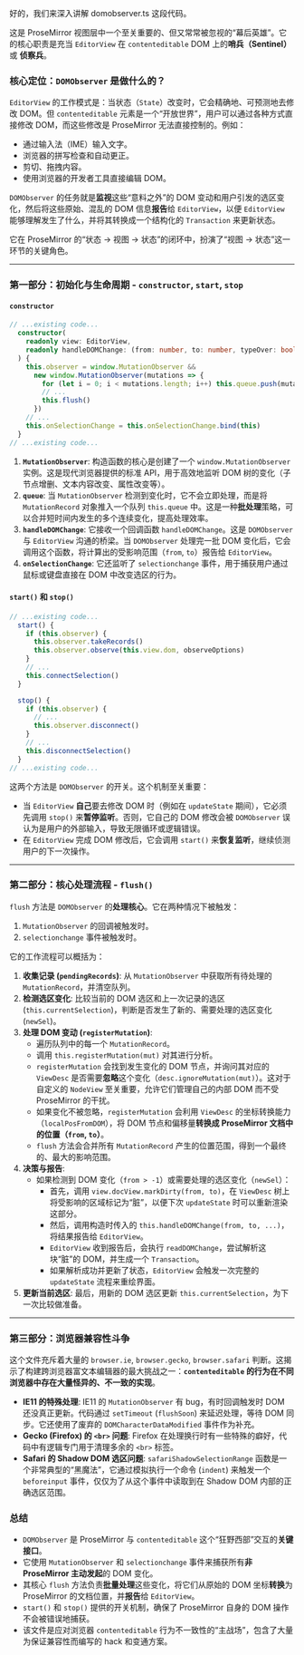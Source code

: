 好的，我们来深入讲解 domobserver.ts 这段代码。

这是 ProseMirror 视图层中一个至关重要的、但又常常被忽视的“幕后英雄”。它的核心职责是充当 `EditorView` 在 `contenteditable` DOM 上的**哨兵（Sentinel）** 或 **侦察兵**。

### 核心定位：`DOMObserver` 是做什么的？

`EditorView` 的工作模式是：当状态（`State`）改变时，它会精确地、可预测地去修改 DOM。但 `contenteditable` 元素是一个“开放世界”，用户可以通过各种方式直接修改 DOM，而这些修改是 ProseMirror 无法直接控制的。例如：

- 通过输入法（IME）输入文字。
- 浏览器的拼写检查和自动更正。
- 剪切、拖拽内容。
- 使用浏览器的开发者工具直接编辑 DOM。

`DOMObserver` 的任务就是**监视**这些“意料之外”的 DOM 变动和用户引发的选区变化，然后将这些原始、混乱的 DOM 信息**报告**给 `EditorView`，以便 `EditorView` 能够理解发生了什么，并将其转换成一个结构化的 `Transaction` 来更新状态。

它在 ProseMirror 的“状态 → 视图 → 状态”的闭环中，扮演了“视图 → 状态”这一环节的关键角色。

---

### 第一部分：初始化与生命周期 - `constructor`, `start`, `stop`

#### `constructor`

```typescript
// ...existing code...
  constructor(
    readonly view: EditorView,
    readonly handleDOMChange: (from: number, to: number, typeOver: boolean, added: Node[]) => void
  ) {
    this.observer = window.MutationObserver &&
      new window.MutationObserver(mutations => {
        for (let i = 0; i < mutations.length; i++) this.queue.push(mutations[i])
        // ...
        this.flush()
      })
    // ...
    this.onSelectionChange = this.onSelectionChange.bind(this)
  }
// ...existing code...
```

1.  **`MutationObserver`**: 构造函数的核心是创建了一个 `window.MutationObserver` 实例。这是现代浏览器提供的标准 API，用于高效地监听 DOM 树的变化（子节点增删、文本内容改变、属性改变等）。
2.  **`queue`**: 当 `MutationObserver` 检测到变化时，它不会立即处理，而是将 `MutationRecord` 对象推入一个队列 `this.queue` 中。这是一种**批处理**策略，可以合并短时间内发生的多个连续变化，提高处理效率。
3.  **`handleDOMChange`**: 它接收一个回调函数 `handleDOMChange`。这是 `DOMObserver` 与 `EditorView` 沟通的桥梁。当 `DOMObserver` 处理完一批 DOM 变化后，它会调用这个函数，将计算出的受影响范围（`from`, `to`）报告给 `EditorView`。
4.  **`onSelectionChange`**: 它还监听了 `selectionchange` 事件，用于捕获用户通过鼠标或键盘直接在 DOM 中改变选区的行为。

#### `start()` 和 `stop()`

```typescript
// ...existing code...
  start() {
    if (this.observer) {
      this.observer.takeRecords()
      this.observer.observe(this.view.dom, observeOptions)
    }
    // ...
    this.connectSelection()
  }

  stop() {
    if (this.observer) {
      // ...
      this.observer.disconnect()
    }
    // ...
    this.disconnectSelection()
  }
// ...existing code...
```

这两个方法是 `DOMObserver` 的开关。这个机制至关重要：

- 当 `EditorView` **自己**要去修改 DOM 时（例如在 `updateState` 期间），它必须先调用 `stop()` 来**暂停监听**。否则，它自己的 DOM 修改会被 `DOMObserver` 误认为是用户的外部输入，导致无限循环或逻辑错误。
- 在 `EditorView` 完成 DOM 修改后，它会调用 `start()` 来**恢复监听**，继续侦测用户的下一次操作。

---

### 第二部分：核心处理流程 - `flush()`

`flush` 方法是 `DOMObserver` 的**处理核心**。它在两种情况下被触发：

1.  `MutationObserver` 的回调被触发时。
2.  `selectionchange` 事件被触发时。

它的工作流程可以概括为：

1.  **收集记录 (`pendingRecords`)**: 从 `MutationObserver` 中获取所有待处理的 `MutationRecord`，并清空队列。
2.  **检测选区变化**: 比较当前的 DOM 选区和上一次记录的选区 (`this.currentSelection`)，判断是否发生了新的、需要处理的选区变化 (`newSel`)。
3.  **处理 DOM 变动 (`registerMutation`)**:
    - 遍历队列中的每一个 `MutationRecord`。
    - 调用 `this.registerMutation(mut)` 对其进行分析。
    - `registerMutation` 会找到发生变化的 DOM 节点，并询问其对应的 `ViewDesc` 是否需要**忽略**这个变化（`desc.ignoreMutation(mut)`）。这对于自定义的 `NodeView` 至关重要，允许它们管理自己的内部 DOM 而不受 ProseMirror 的干扰。
    - 如果变化不被忽略，`registerMutation` 会利用 `ViewDesc` 的坐标转换能力（`localPosFromDOM`），将 DOM 节点和偏移量**转换成 ProseMirror 文档中的位置（`from`, `to`）**。
    - `flush` 方法会合并所有 `MutationRecord` 产生的位置范围，得到一个最终的、最大的影响范围。
4.  **决策与报告**:
    - 如果检测到 DOM 变化（`from > -1`）或需要处理的选区变化（`newSel`）：
      - 首先，调用 `view.docView.markDirty(from, to)`，在 `ViewDesc` 树上将受影响的区域标记为“脏”，以便下次 `updateState` 时可以重新渲染这部分。
      - 然后，调用构造时传入的 `this.handleDOMChange(from, to, ...)`，将结果报告给 `EditorView`。
      - `EditorView` 收到报告后，会执行 `readDOMChange`，尝试解析这块“脏”的 DOM，并生成一个 `Transaction`。
      - 如果解析成功并更新了状态，`EditorView` 会触发一次完整的 `updateState` 流程来重绘界面。
5.  **更新当前选区**: 最后，用新的 DOM 选区更新 `this.currentSelection`，为下一次比较做准备。

---

### 第三部分：浏览器兼容性斗争

这个文件充斥着大量的 `browser.ie`, `browser.gecko`, `browser.safari` 判断。这揭示了构建跨浏览器富文本编辑器的最大挑战之一：**`contenteditable` 的行为在不同浏览器中存在大量怪异的、不一致的实现**。

- **IE11 的特殊处理**: IE11 的 `MutationObserver` 有 bug，有时回调触发时 DOM 还没真正更新。代码通过 `setTimeout` (`flushSoon`) 来延迟处理，等待 DOM 同步。它还使用了废弃的 `DOMCharacterDataModified` 事件作为补充。
- **Gecko (Firefox) 的 `<br>` 问题**: Firefox 在处理换行时有一些特殊的癖好，代码中有逻辑专门用于清理多余的 `<br>` 标签。
- **Safari 的 Shadow DOM 选区问题**: `safariShadowSelectionRange` 函数是一个非常典型的“黑魔法”，它通过模拟执行一个命令 (`indent`) 来触发一个 `beforeinput` 事件，仅仅为了从这个事件中读取到在 Shadow DOM 内部的正确选区范围。

### 总结

- `DOMObserver` 是 ProseMirror 与 `contenteditable` 这个“狂野西部”交互的**关键接口**。
- 它使用 `MutationObserver` 和 `selectionchange` 事件来捕获所有**非 ProseMirror 主动发起**的 DOM 变化。
- 其核心 `flush` 方法负责**批量处理**这些变化，将它们从原始的 DOM 坐标**转换**为 ProseMirror 的文档位置，并**报告**给 `EditorView`。
- `start()` 和 `stop()` 提供的开关机制，确保了 ProseMirror 自身的 DOM 操作不会被错误地捕获。
- 该文件是应对浏览器 `contenteditable` 行为不一致性的“主战场”，包含了大量为保证兼容性而编写的 hack 和变通方案。
